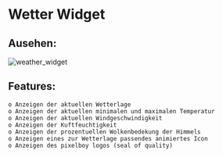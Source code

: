 # Wetter Widget

## Ausehen:
![weather_widget](https://user-images.githubusercontent.com/87471423/125760095-264392d7-0a79-4874-afb4-0715f5bc2f8f.PNG)

## Features:
    o Anzeigen der aktuellen Wetterlage
    o Anzeigen der aktuellen minimalen und maximalen Temperatur
    o Anzeigen der aktuellen Windgeschwindigkeit
    o Anzeigen der Kuftfeuchtigkeit
    o Anzeigen der prozentuellen Wolkenbedekung der Himmels
    o Anzeigen eines zur Wetterlage passendes animiertes Icon
    o Anzeigen des pixelboy logos (seal of quality)


